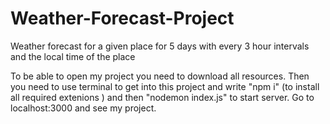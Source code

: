 # Weather-Forecast-Project
Weather forecast for a given place for 5 days with every 3 hour intervals and the local time of the place

To be able to open my project you need to download all resources.
Then you need to use terminal to get into this project and write "npm i" (to install all required extenions )
and then "nodemon index.js" to start server. Go to localhost:3000 and see my project.

